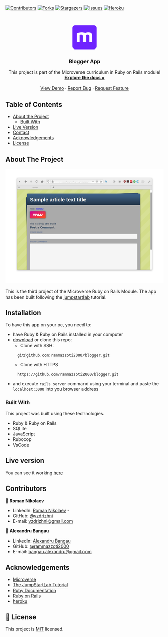 <!--
*** Thanks for checking out this README Template. If you have a suggestion that would
*** make this better, please fork the repo and create a pull request or simply open
*** an issue with the tag "enhancement".
*** Thanks again! Now go create something AMAZING! :D
-->

<!-- PROJECT SHIELDS -->
<!--
*** I'm using markdown "reference style" links for readability.
*** Reference links are enclosed in brackets [ ] instead of parentheses ( ).
*** See the bottom of this document for the declaration of the reference variables
*** for contributors-url, forks-url, etc. This is an optional, concise syntax you may use.
*** https://www.markdownguide.org/basic-syntax/#reference-style-links
-->
[![Contributors][contributors-shield]][contributors-url]
[![Forks][forks-shield]][forks-url]
[![Stargazers][stars-shield]][stars-url]
[![Issues][issues-shield]][issues-url]
[![Heroku][heroku-shield]][heroku-url]


<!-- PROJECT LOGO -->
<br />
<p align="center">
  <a href="https://github.com/rammazzoti2000/blogger">
    <img src="app/assets/images/microverse.png" alt="Logo" width="80" height="80">
  </a>

  <h3 align="center">Blogger App</h3>

  <p align="center">
    This project is part of the Microverse curriculum in Ruby on Rails module!
    <br />
    <a href="https://github.com/rammazzoti2000/blogger"><strong>Explore the docs »</strong></a>
    <br />
    <br />
    <a href="https://morning-savannah-73840.herokuapp.com/">View Demo</a>
    ·
    <a href="https://github.com/rammazzoti2000/blogger/issues">Report Bug</a>
    ·
    <a href="https://github.com/rammazzoti2000/blogger/issues">Request Feature</a>
  </p>
</p>

<!-- TABLE OF CONTENTS -->
## Table of Contents

* [About the Project](#about-the-project)
  * [Built With](#built-with)
* [Live Version](#live-version)
* [Contact](#contact)
* [Acknowledgements](#acknowledgements)
* [License](#license)

<!-- ABOUT THE PROJECT -->
## About The Project

[![Product Name Screen Shot][product-screenshot]](https://morning-savannah-73840.herokuapp.com/)

This is the third project of the Microverse Ruby on Rails Module. The app has been built following the [jumpstartlab](http://tutorials.jumpstartlab.com/projects/blogger.html#blogger-2) tutorial.

<!-- ABOUT THE PROJECT -->
## Installation

To have this app on your pc, you need to:
* have Ruby & Ruby on Rails installed in your computer
* [download](https://github.com/rammazzoti2000/blogger/archive/develop.zip) or clone this repo:
  - Clone with SSH:
  ```
    git@github.com:rammazzoti2000/blogger.git
  ```
  - Clone with HTTPS
  ```
    https://github.com/rammazzoti2000/blogger.git
  ```
* and execute ```rails server``` command using your terminal and paste the ```localhost:3000``` into you browser address


### Built With
This project was built using these technologies.
* Ruby & Ruby on Rails
* SQLite
* JavaScript
* Rubocop
* VsCode

<!-- LIVE VERSION -->
## Live version

You can see it working [here](https://morning-savannah-73840.herokuapp.com/)

<!-- CONTACT -->
## Contributors

👤 **Roman Nikolaev** 
    
- LinkedIn: [Roman Nikolaev](https://www.linkedin.com/in/roman-nikolaev-65b639197/) - 
- GitHub: [@vzdrizhni](https://github.com/vzdrizhni)
- E-mail: vzdrizhni@gmail.com

👤 **Alexandru Bangau**

- LinkedIn: [Alexandru Bangau](https://www.linkedin.com/in/alexandru-bangau/)
- GitHub: [@rammazzoti2000](https://github.com/rammazzoti2000)
- E-mail: bangau.alexandru@gmail.com


<!-- ACKNOWLEDGEMENTS -->
## Acknowledgements
* [Microverse](https://www.microverse.org/)
* [The JumpStartLab Tutorial](http://tutorials.jumpstartlab.com/projects/blogger.html#blogger-2)
* [Ruby Documentation](https://www.ruby-lang.org/en/documentation/)
* [Ruby on Rails](https://rubyonrails.org/)
* [heroku](https://www.heroku.com)

<!-- MARKDOWN LINKS & IMAGES -->
<!-- https://www.markdownguide.org/basic-syntax/#reference-style-links -->
[contributors-shield]: https://img.shields.io/github/contributors/rammazzoti2000/blogger.svg?style=flat-square
[contributors-url]: https://github.com/rammazzoti2000/blogger/graphs/contributors
[forks-shield]: https://img.shields.io/github/forks/rammazzoti2000/blogger.svg?style=flat-square
[forks-url]: https://github.com/rammazzoti2000/blogger/network/members
[stars-shield]: https://img.shields.io/github/stars/rammazzoti2000/blogger.svg?style=flat-square
[stars-url]: https://github.com/rammazzoti2000/blogger/stargazers
[issues-shield]: https://img.shields.io/github/issues/rammazzoti2000/blogger.svg?style=flat-square
[issues-url]: https://github.com/rammazzoti2000/blogger/issues
[heroku-shield]: http://heroku-badge.herokuapp.com/?app=morning-savannah-73840&style=flat
[heroku-url]: https://morning-savannah-73840.herokuapp.com/
[product-screenshot]: app/assets/images/blogger.png

## 📝 License

This project is [MIT](https://opensource.org/licenses/MIT) licensed.
